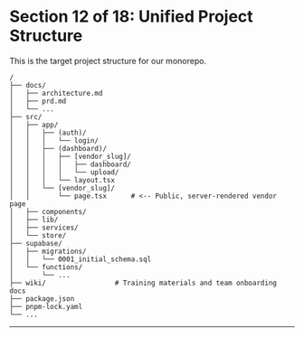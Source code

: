 # Section 12 of 18: Unified Project Structure

This is the target project structure for our monorepo.

```plaintext
/
├── docs/
│   ├── architecture.md
│   ├── prd.md
│   └── ...
├── src/
│   ├── app/
│   │   ├── (auth)/
│   │   │   └── login/
│   │   ├── (dashboard)/
│   │   │   ├── [vendor_slug]/
│   │   │   │   ├── dashboard/
│   │   │   │   └── upload/
│   │   │   └── layout.tsx
│   │   └── [vendor_slug]/
│   │       └── page.tsx      # <-- Public, server-rendered vendor page
│   ├── components/
│   ├── lib/
│   ├── services/
│   └── store/
├── supabase/
│   ├── migrations/
│   │   └── 0001_initial_schema.sql
│   └── functions/
│       └── ...
├── wiki/                 # Training materials and team onboarding docs
├── package.json
├── pnpm-lock.yaml
└── ...
```

---
